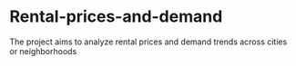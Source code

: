 # Rental-prices-and-demand
The project aims to analyze rental prices and demand trends across cities or neighborhoods 
